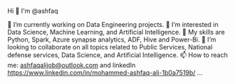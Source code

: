 Hi 👋 I'm @ashfaq

🔭 I’m currently working on Data Engineering projects.
👀 I’m interested in Data Science, Machine Learning, and Artificial Intelligence.
🌱 My skills are Python, Spark, Azure synapse analytics, ADF, Hive and Power-Bi.
💞️ I’m looking to collaborate on all topics related to Public Services, National defense services, Data Science, and Artificial Intelligence.
📫 How to reach me: ashfaqalijob@outlook.com and linkedIn https://www.linkedin.com/in/mohammed-ashfaq-ali-1b0a7519b/ ...

